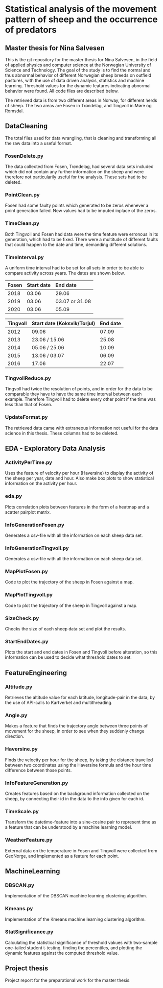 # Statistical analysis of the movement pattern of sheep and the occurrence of predators #
## Master thesis for Nina Salvesen ##

This is the git repository for the master thesis for Nina Salvesen, in the field of applied physics and computer science at the Norwegian University of Science and Technology. The goal of the study is to find the normal and thus abnormal behavior of different Norwegian sheep breeds on outfield pastures, with the use of data driven analysis, statistics and machine learning. Threshold values for the dynamic features indicating abnormal behavior were found. All code files are described below.

The retrieved data is from two different areas in Norway, for different herds of sheep. The two areas are Fosen in Trøndelag, and Tingvoll in Møre og Romsdal.

## DataCleaning ##
The total files used for data wrangling, that is cleaning and transforming all the raw data into a useful format.

### FosenDelete.py ###
The data collected from Fosen, Trøndelag, had several data sets included which did not contain any further information on the sheep and were therefore not particularily useful for the analysis. These sets had to be deleted.

### PointClean.py ###
Fosen had some faulty points which generated to be zeros whenever a point generation failed. New values had to be imputed inplace of the zeros.

### TimeClean.py ###
Both Tingvoll and Fosen had data were the time feature were erronous in its generation, which had to be fixed. There were a multitude of different faults that could happen to the date and time, demanding different solutions.

### TimeInterval.py ###
A uniform time interval had to be set for all sets in order to be able to compare activity across years. The dates are shown below.

| Fosen         | Start date      | End date          |
| :------------ |:--------------- | :-----            |
| 2018          | 03.06           | 29.06             |
| 2019          | 03.06           | 03.07 or 31.08    |
| 2020          | 03.06           | 05.09             |

| Tingvoll      | Start date (Koksvik/Torjul)| End date |
| :------------ |:--------------- | :-----              |
| 2012          | 09.06           | 07.09               |
| 2013          | 23.06 / 15.06   | 25.08               |
| 2014          | 05.06 / 25.06   | 10.09               |
| 2015          | 13.06 / 03.07   | 06.09               |
| 2016          | 17.06           | 22.07               |

### TingvollReduce.py ###
Tingvoll had twice the resolution of points, and in order for the data to be comparable they have to have the same time interval between each example. Therefore Tingvoll had to delete every other point if the time was less than that of Fosen.

### UpdateFormat.py ###
The retrieved data came with extraneous information not useful for the data science in this thesis. These columns had to be deleted.



## EDA - Exploratory Data Analysis ##

### ActivityPerTime.py ###
Uses the feature of velocity per hour (Haversine) to display the activity of the sheep per year, date and hour. Also make box plots to show statistical information on the activity per hour.

### eda.py ###
Plots correlation plots between features in the form of a heatmap and a scatter pairplot matrix.

### InfoGenerationFosen.py ###
Generates a csv-file with all the information on each sheep data set.

### InfoGenerationTingvoll.py ###
Generates a csv-file with all the information on each sheep data set.

### MapPlotFosen.py ###
Code to plot the trajectory of the sheep in Fosen against a map.

### MapPlotTingvoll.py ###
Code to plot the trajectory of the sheep in Tingvoll against a map.

### SizeCheck.py ###
Checks the size of each sheep data set and plot the results.

### StartEndDates.py ###
Plots the start and end dates in Fosen and Tingvoll before alteration, so this information can be used to decide what threshold dates to set.


## FeatureEngineering ##

### Altitude.py ###
Retrieves the altitude value for each latitude, longitude-pair in the data, by the use of API-calls to Kartverket and multithreading.

### Angle.py ###
Makes a feature that finds the trajectory angle between three points of movement for the sheep, in order to see when they suddenly change direction. 

### Haversine.py ###
Finds the velocity per hour for the sheep, by taking the distance travelled between two coordinates using the Haversine formula and the hour time difference between those points.

### InfoFeatureGeneration.py ###
Creates features based on the background information collected on the sheep, by connecting their id in the data to the info given for each id.

### TimeScale.py ###
Transform the datetime-feature into a sine-cosine pair to represent time as a feature that can be understood by a machine learning model.

### WeatherFeature.py ###
External data on the temperature in Fosen and Tingvoll were collected from GeoNorge, and implemented as a feature for each point.

## MachineLearning ##

### DBSCAN.py ###
Implementation of the DBSCAN machine learning clustering algorithm.

### Kmeans.py ###
Implementation of the Kmeans machine learning clustering algorithm.

### StatSignificance.py ###
Calculating the statistical significance of threshold vakues with two-sample one-tailed student t-testing, finding the percentiles, and plotting the dynamic features against the computed threshold value.

## Project thesis ##
Project report for the preparational work for the master thesis.
